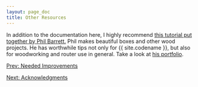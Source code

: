 ```yaml
---
layout: page_doc
title: Other Resources
---
```


In addition to the documentation here, I highly recommend [this tutorial put
together by Phil
Barrett.](http://philliplynebarrett.wix.com/philsbunker#!custom-box-joints/f9xbm)
Phil makes beautiful boxes and other wood projects.  He has worthwhile tips
not only for {{ site.codename }}, but also for woodworking and router use in
general.  Take a look at [his
portfolio](http://philliplynebarrett.wix.com/philsbunker#!portfolio/lleih).

<div id="textbox">
  <p class="alignleft">
    <a href="{{ site.baseurl }}/needed_improvements/">Prev: Needed Improvements</a>
  </p>
  <p class="alignright">
    <a href="{{ site.baseurl }}/acknowledgments/">Next: Acknowledgments</a>
  </p>
</div>
<div style="clear: both;"></div>
